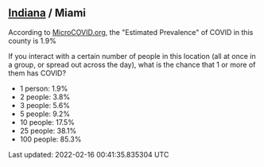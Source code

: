 
## [Indiana](/united-states/indiana) / Miami

According to [MicroCOVID.org](http://microcovid.org),
the "Estimated Prevalence" of COVID in this county is 1.9%

If you interact with a certain number of people in this location
(all at once in a group, or spread out across the day), what is the chance that
1 or more of them has COVID?

- 1 person: 1.9%
- 2 people: 3.8%
- 3 people: 5.6%
- 5 people: 9.2%
- 10 people: 17.5%
- 25 people: 38.1%
- 100 people: 85.3%

Last updated: 2022-02-16 00:41:35.835304 UTC
